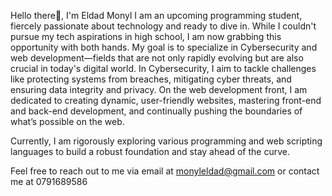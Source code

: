 Hello there👋, I'm Eldad Monyl
I am an upcoming programming student, fiercely passionate about technology and ready to dive in. While I couldn't pursue my tech aspirations in high school, I am now grabbing this opportunity with both hands.
My goal is to specialize in Cybersecurity and web development—fields that are not only rapidly evolving but are also crucial in today's digital world. In Cybersecurity, I aim to tackle challenges like protecting systems from breaches, mitigating cyber threats, and ensuring data integrity and privacy. On the web development front, I am dedicated to creating dynamic, user-friendly websites, mastering front-end and back-end development, and continually pushing the boundaries of what’s possible on the web.

Currently, I am rigorously exploring various programming and web scripting languages to build a robust foundation and stay ahead of the curve.

Feel free to reach out to me via email at monyleldad@gmail.com or contact me at 0791689586
